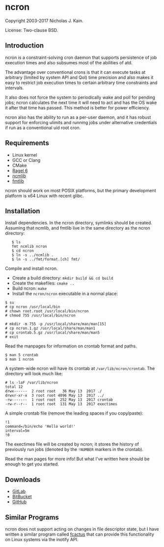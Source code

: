 # ncron
Copyright 2003-2017 Nicholas J. Kain.

License: Two-clause BSD.

## Introduction

ncron is a constraint-solving cron daemon that supports persistence of
job execution times and also subsumes most of the abilities of atd.

The advantage over conventional crons is that it can execute tasks
at arbitrary (limited by system API and QoI) time precision and also
makes it easy to restrict job execution times to certain arbitrary time
constraints and intervals.

It also does not force the system to periodically wake and poll for
pending jobs; ncron calculates the next time it will need to act and
has the OS wake it after that time has passed.  This method is better
for power efficiency.

ncron also has the ability to run as a per-user daemon, and it has
robust support for enforcing ulimits and running jobs under alternative
credentials if run as a conventional uid root cron.

## Requirements

* Linux kernel
* GCC or Clang
* CMake
* [Ragel 6](https://www.colm.net/open-source/ragel)
* [ncmlib](https://github.com/niklata/ncmlib)
* [fmtlib](https://github.com/fmtlib/fmt)

ncron should work on most POSIX platforms, but the primary development
platform is x64 Linux with recent glibc.

## Installation

Install dependencies. In the ncron directory, symlinks should be created.
Assuming that ncmlib, and fmtlib live in the same directory as the
ncron directory:
```
   $ ls
   fmt ncmlib ncron
   $ cd ncron
   $ ln -s ../ncmlib .
   $ ln -s ../fmt/format.[ch] fmt/
```

Compile and install ncron.
* Create a build directory: `mkdir build && cd build`
* Create the makefiles: `cmake ..`
* Build ncron: `make`
* Install the `ncron/ncron` executable in a normal place:
```
$ su
# cp ncron /usr/local/bin
# chown root.root /usr/local/bin/ncron
# chmod 755 /usr/local/bin/ncron

# mkdir -m 755 -p /usr/local/share/man/man[15]
# cp ncron.1.gz /usr/local/share/man/man1
# cp crontab.5.gz /usr/local/share/man/man5
# exit
```

Read the manpages for information on crontab format and paths.
```
$ man 5 crontab
$ man 1 ncron
```

A system-wide ncron will have its crontab at `/var/lib/ncron/crontab`.
The directory will look much like:
```
# ls -laF /var/lib/ncron
total 12
drwx------  2 root root   36 May 13  2017 ./
drwxr-xr-x  3 root root 4096 May 13  2017 ../
-rw-------  1 root root  252 May 13  2017 crontab
-rw-r--r--  1 root root  131 May 13  2017 exectimes
```

A simple crontab file (remove the leading spaces if you copy/paste):
```
!1
command=/bin/echo 'Hello world!'
interval=5m
!0
```

The exectimes file will be created by ncron; it stores the history of
previously run jobs (denoted by the `!NUMBER` markers in the crontab).

Read the man pages for more info!  But what I've written here should be
enough to get you started.

## Downloads

* [GitLab](https://gitlab.com/niklata/ncron)
* [BitBucket](https://bitbucket.com/niklata/ncron)
* [GitHub](https://github.com/niklata/ncron)

## Similar Programs

ncron does not support acting on changes in file
descriptor state, but I have written a similar program called
[fcactus](https://github.com/niklata/fcactus) that can provide this
functionality on Linux systems via the inotify API.

